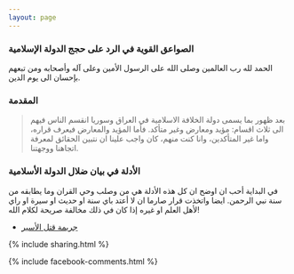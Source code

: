 ```yaml
---
layout: page
---
```


### الصواعق القوية في الرد على حجج الدولة الإسلامية

الحمد لله رب العالمين وصلى الله على الرسول الأمين وعلى آله وأصحابه ومن تبعهم بإحسان الى يوم الدين.

### المقدمة

> بعد ظهور بما يسمى دولة الخلافة الاسلامية في العراق وسوريا انقسم الناس فيهم الى ثلاث اقسام: مؤيد ومعارض وغير متأكد.
  فأما المؤيد والمعارض فيعرف قراره، واما غير المتأكدين، وانا كنت منهم، كان واجب علينا ان نتبين الحقائق لمعرفة اتجاهنا ووجهتنا.

### الأدلة في بيان ضلال الدولة الأسلامية

في البداية أحب ان اوضح ان كل هذه الأدلة هي من وصلب وحي القران وما يطابقه من سنة نبي الرحمن.  ايضا واتخذت قرار صارما ان لا أعتد باي سنة او حديث او سيرة او راي لأهل العلم او غيره إذا كان في ذلك مخالفة صريحة لكلام الله!

<ul class="fa-ul">
  <li><i class="fa-li fa fa-circle"></i> <a href="https://truthpursue.github.io/aseer">جريمة قتل الأسير</a> </li>
</ul>


{% include sharing.html %}


{% include facebook-comments.html %}

<div class="fb-comments" data-href="https://truthpursue.github.io/thunderbolts" data-numposts="30" data-mobile="true" data-width="100%"></div>

